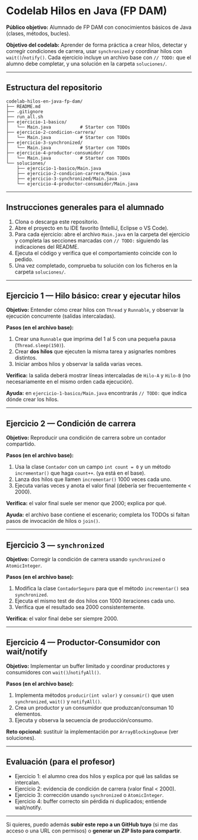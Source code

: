 # Codelab Hilos en Java (FP DAM)

**Público objetivo:** Alumnado de FP DAM con conocimientos básicos de Java (clases, métodos, bucles).

**Objetivo del codelab:** Aprender de forma práctica a crear hilos, detectar y corregir condiciones de carrera, usar `synchronized` y coordinar hilos con `wait()`/`notify()`. Cada ejercicio incluye un archivo base con `// TODO:` que el alumno debe completar, y una solución en la carpeta `soluciones/`.

---

## Estructura del repositorio
```
codelab-hilos-en-java-fp-dam/
├── README.md
├── .gitignore
├── run_all.sh
├── ejercicio-1-basico/
│   └── Main.java           # Starter con TODOs
├── ejercicio-2-condicion-carrera/
│   └── Main.java           # Starter con TODOs
├── ejercicio-3-synchronized/
│   └── Main.java           # Starter con TODOs
├── ejercicio-4-productor-consumidor/
│   └── Main.java           # Starter con TODOs
└── soluciones/
    ├── ejercicio-1-basico/Main.java
    ├── ejercicio-2-condicion-carrera/Main.java
    ├── ejercicio-3-synchronized/Main.java
    └── ejercicio-4-productor-consumidor/Main.java
```

---

## Instrucciones generales para el alumnado
1. Clona o descarga este repositorio.  
2. Abre el proyecto en tu IDE favorito (IntelliJ, Eclipse o VS Code).  
3. Para cada ejercicio: abre el archivo `Main.java` en la carpeta del ejercicio y completa las secciones marcadas con `// TODO:` siguiendo las indicaciones del README.  
4. Ejecuta el código y verifica que el comportamiento coincide con lo pedido.  
5. Una vez completado, comprueba tu solución con los ficheros en la carpeta `soluciones/`.

---

## Ejercicio 1 — Hilo básico: crear y ejecutar hilos
**Objetivo:** Entender cómo crear hilos con `Thread` y `Runnable`, y observar la ejecución concurrente (salidas intercaladas).

**Pasos (en el archivo base):**
1. Crear una `Runnable` que imprima del 1 al 5 con una pequeña pausa (`Thread.sleep(150)`).  
2. Crear **dos hilos** que ejecuten la misma tarea y asignarles nombres distintos.  
3. Iniciar ambos hilos y observar la salida varias veces.

**Verifica:** la salida deberá mostrar líneas intercaladas de `Hilo-A` y `Hilo-B` (no necesariamente en el mismo orden cada ejecución).

**Ayuda:** en `ejercicio-1-basico/Main.java` encontrarás `// TODO:` que indica dónde crear los hilos.

---

## Ejercicio 2 — Condición de carrera
**Objetivo:** Reproducir una condición de carrera sobre un contador compartido.

**Pasos (en el archivo base):**
1. Usa la clase `Contador` con un campo `int count = 0` y un método `incrementar()` que haga `count++`. (ya está en el base).  
2. Lanza dos hilos que llamen `incrementar()` 1000 veces cada uno.  
3. Ejecuta varias veces y anota el valor final (debería ser frecuentemente < 2000).

**Verifica:** el valor final suele ser menor que 2000; explica por qué.

**Ayuda:** el archivo base contiene el escenario; completa los TODOs si faltan pasos de invocación de hilos o `join()`.

---

## Ejercicio 3 — `synchronized`
**Objetivo:** Corregir la condición de carrera usando `synchronized` o `AtomicInteger`.

**Pasos (en el archivo base):**
1. Modifica la clase `ContadorSeguro` para que el método `incrementar()` sea `synchronized`.  
2. Ejecuta el mismo test de dos hilos con 1000 iteraciones cada uno.  
3. Verifica que el resultado sea 2000 consistentemente.

**Verifica:** el valor final debe ser siempre 2000.

---

## Ejercicio 4 — Productor-Consumidor con wait/notify
**Objetivo:** Implementar un buffer limitado y coordinar productores y consumidores con `wait()`/`notifyAll()`.

**Pasos (en el archivo base):**
1. Implementa métodos `producir(int valor)` y `consumir()` que usen `synchronized`, `wait()` y `notifyAll()`.  
2. Crea un productor y un consumidor que produzcan/consuman 10 elementos.  
3. Ejecuta y observa la secuencia de producción/consumo.

**Reto opcional:** sustituir la implementación por `ArrayBlockingQueue` (ver soluciones).

---

## Evaluación (para el profesor)
- Ejercicio 1: el alumno crea dos hilos y explica por qué las salidas se intercalan.  
- Ejercicio 2: evidencia de condición de carrera (valor final < 2000).  
- Ejercicio 3: corrección usando `synchronized` o `AtomicInteger`.  
- Ejercicio 4: buffer correcto sin pérdida ni duplicados; entiende wait/notify.

---

Si quieres, puedo además **subir este repo a un GitHub tuyo** (si me das acceso o una URL con permisos) o **generar un ZIP listo para compartir**.  
